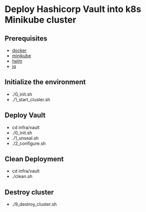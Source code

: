 # Deploy Hashicorp Vault into k8s Minikube cluster


## Prerequisites
- [docker](https://docs.docker.com/engine/install/ubuntu/)
- [minikube](https://minikube.sigs.k8s.io/docs/start/)
- [helm](https://helm.sh/)
- [jq](https://stedolan.github.io/jq/download/)


## Initialize the environment
- ./0_init.sh
- ./1_start_cluster.sh

## Deploy Vault
- cd infra/vault
- ./0_init.sh
- ./1_unseal.sh
- ./2_configure.sh


## Clean Deployment
- cd infra/vault
- ./clean.sh


## Destroy cluster
- ./9_destroy_cluster.sh